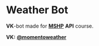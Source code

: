 # Weather Bot

**VK**-bot made for [**MSHP**](https://informatics.ru/) **API** course.

**VK:** [**@momentoweather**](https://vk.com/momentoweather)
